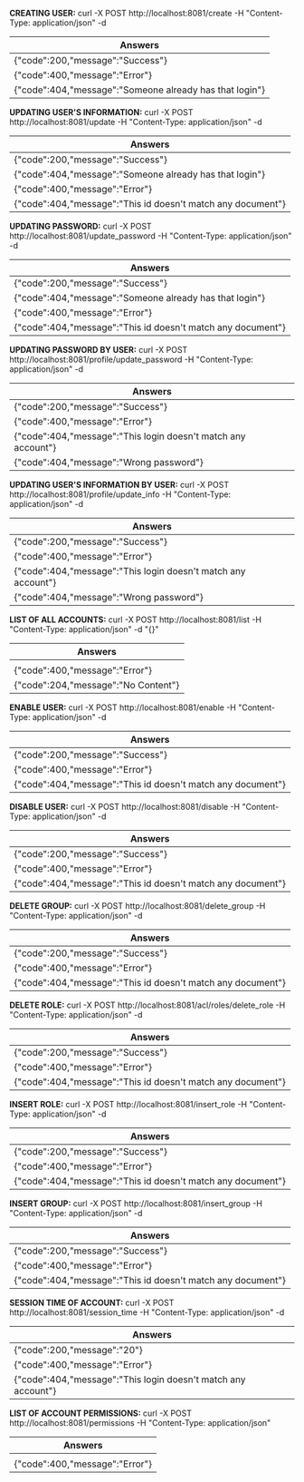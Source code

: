 **CREATING USER:**
curl -X POST http://localhost:8081/create -H "Content-Type: application/json" -d 

| Answers                                                  |
-----------------------------------------------------------|
| {"code":200,"message":"Success"}                         |
| {"code":400,"message":"Error"}                           |
| {"code":404,"message":"Someone already has that login"}  |

**UPDATING USER'S INFORMATION:**
curl -X POST http://localhost:8081/update -H "Content-Type: application/json" -d 

| Answers                                                    |
-------------------------------------------------------------|
| {"code":200,"message":"Success"}                           |
| {"code":404,"message":"Someone already has that login"}    | 
| {"code":400,"message":"Error"}                             |
| {"code":404,"message":"This id doesn't match any document"}|

**UPDATING PASSWORD:**
curl -X POST http://localhost:8081/update_password -H "Content-Type: application/json" -d 

| Answers                                                    |
-------------------------------------------------------------|
| {"code":200,"message":"Success"}                           |
| {"code":404,"message":"Someone already has that login"}    | 
| {"code":400,"message":"Error"}                             |
| {"code":404,"message":"This id doesn't match any document"}|

**UPDATING PASSWORD BY USER:**
curl -X POST http://localhost:8081/profile/update_password -H "Content-Type: application/json" -d 

| Answers                                                      |
---------------------------------------------------------------|
| {"code":200,"message":"Success"}                             |
| {"code":400,"message":"Error"}                               |
| {"code":404,"message":"This login doesn't match any account"}|
| {"code":404,"message":"Wrong password"}                      |

**UPDATING USER'S INFORMATION BY USER:**
curl -X POST http://localhost:8081/profile/update_info -H "Content-Type: application/json" -d 

| Answers                                                      |
---------------------------------------------------------------|
| {"code":200,"message":"Success"}                             |
| {"code":400,"message":"Error"}                               |
| {"code":404,"message":"This login doesn't match any account"}|
| {"code":404,"message":"Wrong password"}                      |

**LIST OF ALL ACCOUNTS:**
curl -X POST http://localhost:8081/list -H "Content-Type: application/json" -d "{}"

| Answers                                                      |
---------------------------------------------------------------|
|                                                              | 
| {"code":400,"message":"Error"}                               |
| {"code":204,"message":"No Content"}                          |

**ENABLE USER:**
curl -X POST http://localhost:8081/enable -H "Content-Type: application/json" -d 

| Answers                                                      |
---------------------------------------------------------------|
| {"code":200,"message":"Success"}                             |
| {"code":400,"message":"Error"}                               |
| {"code":404,"message":"This id doesn't match any document"}  |


**DISABLE USER:**
curl -X POST http://localhost:8081/disable -H "Content-Type: application/json" -d 

| Answers                                                      |
---------------------------------------------------------------|
| {"code":200,"message":"Success"}                             |
| {"code":400,"message":"Error"}                               |
| {"code":404,"message":"This id doesn't match any document"}  |


**DELETE GROUP:**
curl -X POST http://localhost:8081/delete_group -H "Content-Type: application/json" -d

| Answers                                                      |
---------------------------------------------------------------|
| {"code":200,"message":"Success"}                             |
| {"code":400,"message":"Error"}                               |
| {"code":404,"message":"This id doesn't match any document"}  |

**DELETE ROLE:**
curl -X POST http://localhost:8081/acl/roles/delete_role -H "Content-Type: application/json" -d 

| Answers                                                      |
---------------------------------------------------------------|
| {"code":200,"message":"Success"}                             |
| {"code":400,"message":"Error"}                               |
| {"code":404,"message":"This id doesn't match any document"}  |

**INSERT ROLE:**
curl -X POST http://localhost:8081/insert_role -H "Content-Type: application/json" -d 

| Answers                                                      |
---------------------------------------------------------------|
| {"code":200,"message":"Success"}                             |
| {"code":400,"message":"Error"}                               |
| {"code":404,"message":"This id doesn't match any document"}  |

**INSERT GROUP:**
curl -X POST http://localhost:8081/insert_group -H "Content-Type: application/json" -d

| Answers                                                      |
---------------------------------------------------------------|
| {"code":200,"message":"Success"}                             |
| {"code":400,"message":"Error"}                               |
| {"code":404,"message":"This id doesn't match any document"}  |

**SESSION TIME OF ACCOUNT:**
curl -X POST http://localhost:8081/session_time -H "Content-Type: application/json" -d 

| Answers                                                      |
---------------------------------------------------------------|
| {"code":200,"message":"20"}                                  |
| {"code":400,"message":"Error"}                               |
| {"code":404,"message":"This login doesn't match any account"}|

**LIST OF ACCOUNT PERMISSIONS:**
curl -X POST http://localhost:8081/permissions -H "Content-Type: application/json" 

| Answers                                                      |
---------------------------------------------------------------|
|                                                              |
| {"code":400,"message":"Error"}                               |
